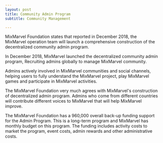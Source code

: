 ```yaml
---
layout: post
title: Community Admin Program
subtitle: Community Management

---
```


MixMarvel Foundation states that reported in December 2018, the MixMarvel operation team will launch a comprehensive construction of the decentralized community admin program. 

In December 2018, MixMarvel launched the decentralized community admin program, Recruiting admins globally to manage MixMarvel community. 

Admins actively involved in MixMarvel communities and social channels, helping users to fully understand the MixMarvel project, play MixMarvel games and participate in MixMarvel activities. 

The MixMarvel Foundation very much agrees with MixMarvel's construction of decentralized admin program. Admins who come from different countries will contribute different voices to MixMarvel that will help MixMarvel improve. 

The MixMarvel Foundation has a 960,000 overall back-up funding support for the Admin Program. This is a long-term program and MixMarvel has monthly budget on this program. The funding includes activity costs to market the program, event costs, admin rewards and other administrative costs. 


